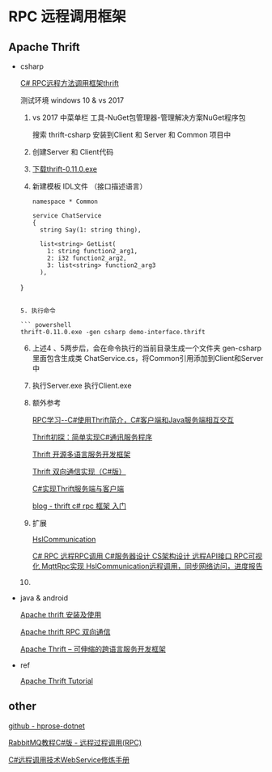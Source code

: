 # RPC 远程调用框架

## Apache Thrift

* csharp

  [C# RPC远程方法调用框架thrift](https://blog.csdn.net/u011511086/article/details/79978292?utm_medium=distribute.pc_aggpage_search_result.none-task-blog-2~aggregatepage~first_rank_v2~rank_v28-2-79978292.nonecase&utm_term=c#%20rpc&spm=1000.2123.3001.4430)

  测试环境 windows 10 & vs 2017

  1. vs 2017 中菜单栏 工具-NuGet包管理器-管理解决方案NuGet程序包

     搜索 thrift-csharp 安装到Client 和 Server 和 Common 项目中

  2. 创建Server 和 Client代码

  3. [下载thrift-0.11.0.exe](https://downloads.apache.org/thrift/0.11.0/)

  4. 新建模板  IDL文件 （接口描述语言）
  
     ``` text
     namespace * Common
     
     service ChatService
     {
       string Say(1: string thing),
     
       list<string> GetList(
         1: string function2_arg1,
         2: i32 function2_arg2,
         3: list<string> function2_arg3
       ),
   }
     ```

  5. 执行命令
  
     ``` powershell
   thrift-0.11.0.exe -gen csharp demo-interface.thrift
     ```

  6. 上述4 、5两步后，会在命令执行的当前目录生成一个文件夹 gen-csharp 里面包含生成类 ChatService.cs，将Common引用添加到Client和Server中
  
  7. 执行Server.exe 执行Client.exe
  
  8. 额外参考
  
     [RPC学习--C#使用Thrift简介，C#客户端和Java服务端相互交互](https://www.cnblogs.com/amosli/p/3948342.html)
  
     [Thrift初探：简单实现C#通讯服务程序](https://www.cnblogs.com/hanmos/archive/2011/09/15/2177891.html)
     
     [Thrift 开源多语言服务开发框架](https://lucky521.github.io/blog/framework/2015/12/01/thirft.html)
     
     [Thrift 双向通信实现（C#版）](https://blog.csdn.net/lwwl12/article/details/77330968)
     
     [C#实现Thrift服务端与客户端](https://blog.csdn.net/lwwl12/article/details/77116253)
     
     [blog - thrift c# rpc 框架 入门](https://blog.iyangkai.cn/categories/Thrift/)
     
  9. 扩展
  
     [HslCommunication](http://www.hslcommunication.cn/)
  
     [C# RPC 远程RPC调用 C#服务器设计 CS架构设计 远程API接口 RPC可视化 MqttRpc实现 HslCommunication远程调用，同步网络访问，进度报告](https://www.cnblogs.com/dathlin/p/13864866.html)
  
  10. 
  
     
  
* java & android

  [Apache thrift 安装及使用](https://www.cnblogs.com/sumingk/articles/6073105.html)

  [Apache thrift RPC 双向通信](https://www.cnblogs.com/sumingk/p/6073824.html)

  [Apache Thrift – 可伸缩的跨语言服务开发框架](https://developer.ibm.com/zh/tutorials/j-lo-apachethrift/)

* ref

  [Apache Thrift Tutorial](https://thrift.apache.org/tutorial/)



## other

[github - hprose-dotnet](https://github.com/hprose/hprose-dotnet)

[RabbitMQ教程C#版 - 远程过程调用(RPC)](https://www.cnblogs.com/esofar/p/rabbitmq-rpc.html)

[C#远程调用技术WebService修炼手册](https://www.jianshu.com/p/fea3764af2c3)